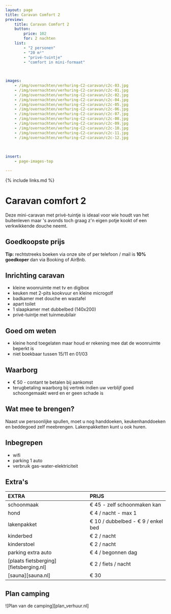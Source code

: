 ```yaml
---
layout: page
title: Caravan Comfort 2 
preview: 
    title: Caravan Comfort 2
    button:
        price: 102
        for: 2 nachten
    list:
        - "2 personen"
        - "20 m²"
        - "privé-tuintje"
        - "comfort in mini-formaat"
        
   

images:
    - /img/overnachten/verhuring-C2-caravan/c2c-03.jpg
    - /img/overnachten/verhuring-C2-caravan/c2c-01.jpg
    - /img/overnachten/verhuring-C2-caravan/c2c-02.jpg
    - /img/overnachten/verhuring-C2-caravan/c2c-04.jpg
    - /img/overnachten/verhuring-C2-caravan/c2c-05.jpg
    - /img/overnachten/verhuring-C2-caravan/c2c-06.jpg
    - /img/overnachten/verhuring-C2-caravan/c2c-07.jpg
    - /img/overnachten/verhuring-C2-caravan/c2c-08.jpg
    - /img/overnachten/verhuring-C2-caravan/c2c-09.jpg
    - /img/overnachten/verhuring-C2-caravan/c2c-10.jpg
    - /img/overnachten/verhuring-C2-caravan/c2c-11.jpg
    - /img/overnachten/verhuring-C2-caravan/c2c-12.jpg
    
    
    
insert:
    - page-images-top

---
```


{% include links.md %}

# Caravan comfort 2 

Deze mini-caravan met privé-tuintje is ideaal voor wie houdt van het buitenleven maar 's avonds toch graag z'n eigen potje kookt of een verkwikkende douche neemt.

## Goedkoopste prijs
**Tip:** rechtstreeks boeken via onze site of per telefoon / mail is **10% goedkoper** dan via Booking of AirBnb.

## Inrichting caravan
- kleine woonruimte met tv en digibox
- keuken met 2-pits kookvuur en kleine microgolf
- badkamer met douche en wastafel 
- apart toilet
- 1 slaapkamer met dubbelbed (140x200)
- privé-tuintje met tuinmeubilair
    
## Goed om weten
- kleine hond toegelaten maar houd er rekening mee dat de woonruimte beperkt is
- niet boekbaar tussen 15/11 en 01/03

## Waarborg
- € 50 - contant te betalen bij aankomst
- terugbetaling waarborg bij vertrek indien uw verblijf goed schoongemaakt werd en er geen schade is

## Wat mee te brengen?
Naast uw persoonlijke spullen, moet u nog handdoeken, keukenhanddoeken en beddegoed zelf meebrengen.
Lakenpakketten kunt u ook huren.

## Inbegrepen
- wifi
- parking 1 auto
- verbruik gas-water-elektriciteit 


## Extra's

EXTRA               | PRIJS 
:-------------------|:-----------|
schoonmaak          | € 45 - zelf schoonmaken kan
hond                | € 4 / nacht - max 1
lakenpakket         | € 10 / dubbelbed - € 9 / enkel bed 
kinderbed           | € 2 / nacht
kinderstoel         | € 2 / nacht
parking extra auto  | € 4 / begonnen dag
[plaats fietsberging][fietsberging.nl]| € 2 / fiets / nacht
[sauna][sauna.nl]   | € 30


## Plan camping

![Plan van de camping][plan_verhuur.nl]